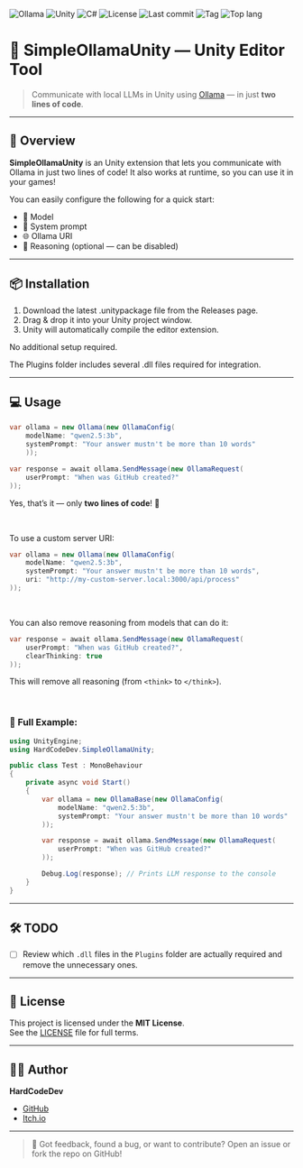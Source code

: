 ![Ollama](https://img.shields.io/badge/Ollama-%23000000?logo=Ollama)
![Unity](https://img.shields.io/badge/Unity-unity?logo=Unity&color=%23000000)
![C#](https://img.shields.io/badge/C%23-%23512BD4?logo=.NET)
![License](https://img.shields.io/github/license/HardCodeDev777/SimpleOllamaUnity?color=%2305991d)
![Last commit](https://img.shields.io/github/last-commit/HardCodeDev777/SimpleOllamaUnity?color=%2305991d)
![Tag](https://img.shields.io/github/v/tag/HardCodeDev777/SimpleOllamaUnity)
![Top lang](https://img.shields.io/github/languages/top/HardCodeDev777/SimpleOllamaUnity)

# 🦙 SimpleOllamaUnity — Unity Editor Tool

> Communicate with local LLMs in Unity using [Ollama](https://ollama.com) — in just **two lines of code**.

---

## 🚀 Overview

**SimpleOllamaUnity** is an Unity extension that lets you communicate with Ollama in just two lines of code!
It also works at runtime, so you can use it in your games!

You can easily configure the following for a quick start:
- 🤖 Model
- 📃 System prompt
- 🌐 Ollama URI
- 👀 Reasoning (optional — can be disabled)

---

## 📦 Installation

1. Download the latest .unitypackage file from the Releases page.
2. Drag & drop it into your Unity project window.
3. Unity will automatically compile the editor extension.

No additional setup required.

The Plugins folder includes several .dll files required for integration.

---

## 💻 Usage

```csharp
var ollama = new Ollama(new OllamaConfig(
    modelName: "qwen2.5:3b",
    systemPrompt: "Your answer mustn't be more than 10 words"
    ));

var response = await ollama.SendMessage(new OllamaRequest(
    userPrompt: "When was GitHub created?"
));
```

Yes, that’s it — only **two lines of code**! 🎉

&nbsp;

To use a custom server URI:

```csharp
var ollama = new Ollama(new OllamaConfig(
    modelName: "qwen2.5:3b",
    systemPrompt: "Your answer mustn't be more than 10 words",
    uri: "http://my-custom-server.local:3000/api/process"
)); 
```

&nbsp;

You can also remove reasoning from models that can do it:

```csharp
var response = await ollama.SendMessage(new OllamaRequest(
    userPrompt: "When was GitHub created?",
    clearThinking: true
));
```

This will remove all reasoning (from `<think>` to `</think>`).

&nbsp;
&nbsp;

### 🧪 Full Example:

```csharp
using UnityEngine;
using HardCodeDev.SimpleOllamaUnity;

public class Test : MonoBehaviour
{
    private async void Start()
    {
        var ollama = new OllamaBase(new OllamaConfig(
            modelName: "qwen2.5:3b",
            systemPrompt: "Your answer mustn't be more than 10 words"
        ));

        var response = await ollama.SendMessage(new OllamaRequest(
            userPrompt: "When was GitHub created?"
        ));

        Debug.Log(response); // Prints LLM response to the console
    }
}
```

---

## 🛠 TODO

- [ ] Review which `.dll` files in the `Plugins` folder are actually required and remove the unnecessary ones.

---

## 📄 License

This project is licensed under the **MIT License**.  
See the [LICENSE](LICENSE) file for full terms.

---

## 👨‍💻 Author

**HardCodeDev**  
- [GitHub](https://github.com/HardCodeDev777)  
- [Itch.io](https://hardcodedev.itch.io/)

---

> 💬 Got feedback, found a bug, or want to contribute? Open an issue or fork the repo on GitHub!
